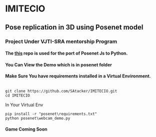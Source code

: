 # IMITECIO
## Pose replication in 3D using Posenet model
### Project Under VJTI-SRA mentorship Program
#### The [this](https://github.com/rwightman/posenet-python) repo is used for the port of Posenet Js to Python.
#### You Can View the Demo which is in posenet folder
#### Make Sure You have requirements installed in a Virtual Environment.<br>
```

git clone https://github.com/SAtacker/IMITECIO.git
cd IMITECIO

```
In Your Virtual Env
```
pip install -r "posenet\requirements.txt" 
python posenet\webcam_demo.py

```

#### Game Coming Soon
